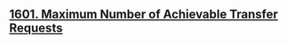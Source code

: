 ## [1601. Maximum Number of Achievable Transfer Requests](https://leetcode.com/problems/maximum-number-of-achievable-transfer-requests/)

